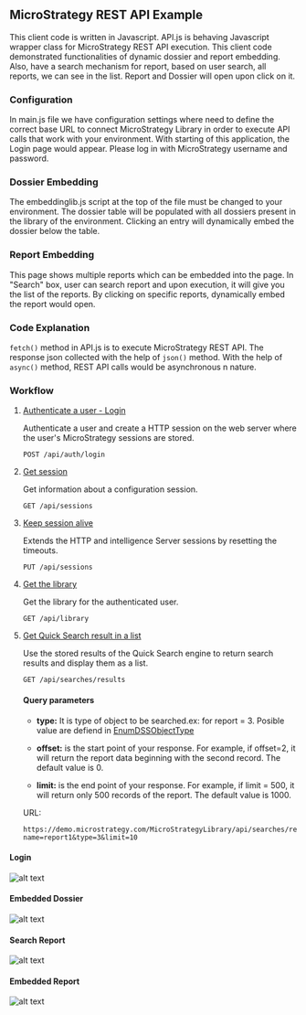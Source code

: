 ## MicroStrategy REST API Example

  This client code is written in Javascript. API.js is behaving Javascript wrapper class for MicroStrategy REST API execution. This client code demonstrated functionalities of dynamic dossier and report embedding.  Also, have a search mechanism for report, based on user search, all reports, we can see in the list. Report and Dossier  will open upon click on it.

### Configuration

  In main.js file we have configuration settings where need to define the correct base URL to connect MicroStrategy Library in order to execute API calls that work with your environment. With starting of this application, the Login page would appear. Please log in with MicroStrategy username and password.

### Dossier Embedding

The embeddinglib.js script at the top of the file must be changed to your environment. The dossier table will be populated with all dossiers present in the library of the environment. Clicking an entry will dynamically embed the dossier below the table.

### Report Embedding

This page shows multiple reports which can be embedded into the page. In "Search" box, user can search report and upon execution, it will give you the list of the reports. By clicking on specific reports, dynamically embed the report would open.

### Code Explanation

```fetch()``` method in API.js is to execute MicroStrategy REST API. The response json collected with the help of ```json()``` method. With the help of ```async()``` method, REST API calls would be asynchronous n nature.

### Workflow

1. [Authenticate a user - Login](https://demo.microstrategy.com/MicroStrategyLibrary/api-docs/index.html?#/Authentication/postLogin)
    
    Authenticate a user and create a HTTP session on the web server where the user's MicroStrategy sessions are stored.
   
    ```http
    POST /api/auth/login
    ```

2. [Get session](https://demo.microstrategy.com/MicroStrategyLibrary/api-docs/index.html?#/Authentication/sessionSessionIdGet) 
    
    Get information about a configuration session.

    ```http
    GET /api/sessions
    ```   

3. [Keep session alive](https://demo.microstrategy.com/MicroStrategyLibrary/api-docs/index.html?#/Authentication/sessionSessionIdPut)

    Extends the HTTP and intelligence Server sessions by resetting the timeouts.

    ```http
    PUT /api/sessions
    ```         
   
4. [Get the library](https://demo.microstrategy.com/MicroStrategyLibrary/api-docs/index.html?#/Library/getLibrary)  
    
    Get the library for the authenticated user.
    
    ```http
    GET /api/library
    ```

5. [Get Quick Search result in a list](https://demo.microstrategy.com/MicroStrategyLibrary/api-docs/index.html?#/Browsing/doQuickSearch)

    Use the stored results of the Quick Search engine to return search results and display them as a list.
    
    ```http
    GET /api/searches/results
    ```
   #### Query parameters
           
     * **type:** It is type of object to be searched.ex: for report = 3. Posible value are defiend in [EnumDSSObjectType](https://lw.microstrategy.com/msdz/msdl/GARelease_Current/docs/ReferenceFiles/reference/com/microstrategy/webapi/EnumDSSXMLObjectTypes.html)
           
     * **offset:** is the start point of your response. For example, if offset=2, it will return the report data beginning with the second record. The default value is 0.
   
     * **limit:** is the end point of your response. For example, if limit = 500, it will return only 500 records of the report. The default value is 1000.
           
   URL:
   
   ```http
   https://demo.microstrategy.com/MicroStrategyLibrary/api/searches/results?name=report1&type=3&limit=10
   ```
   
#### Login

![alt text](https://github.microstrategy.com/neelpatel/EmbeddedReportAndDossier/blob/master/ScreenShot/Login.png)

#### Embedded Dossier

![alt text](https://github.microstrategy.com/neelpatel/EmbeddedReportAndDossier/blob/master/ScreenShot/Dossier.png)

#### Search Report

![alt text](https://github.microstrategy.com/neelpatel/EmbeddedReportAndDossier/blob/master/ScreenShot/Search%20Report.png)

#### Embedded Report 

![alt text](https://github.microstrategy.com/neelpatel/EmbeddedReportAndDossier/blob/master/ScreenShot/Report.png)